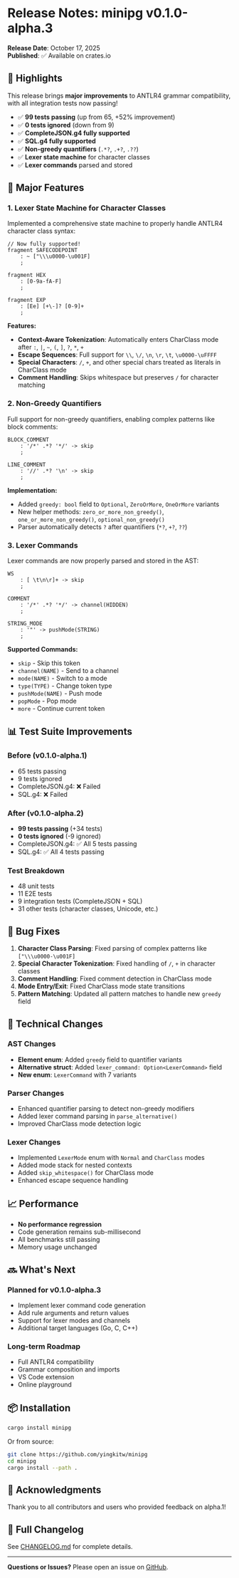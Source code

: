 # Release Notes: minipg v0.1.0-alpha.3

**Release Date**: October 17, 2025  
**Published**: ✅ Available on crates.io

## 🎉 Highlights

This release brings **major improvements** to ANTLR4 grammar compatibility, with all integration tests now passing!

- ✅ **99 tests passing** (up from 65, +52% improvement)
- ✅ **0 tests ignored** (down from 9)
- ✅ **CompleteJSON.g4 fully supported**
- ✅ **SQL.g4 fully supported**
- ✅ **Non-greedy quantifiers** (`.*?`, `.+?`, `.??`)
- ✅ **Lexer state machine** for character classes
- ✅ **Lexer commands** parsed and stored

## 🚀 Major Features

### 1. Lexer State Machine for Character Classes

Implemented a comprehensive state machine to properly handle ANTLR4 character class syntax:

```antlr4
// Now fully supported!
fragment SAFECODEPOINT
    : ~ ["\\\u0000-\u001F]
    ;

fragment HEX
    : [0-9a-fA-F]
    ;

fragment EXP
    : [Ee] [+\-]? [0-9]+
    ;
```

**Features:**
- **Context-Aware Tokenization**: Automatically enters CharClass mode after `:`, `|`, `~`, `(`, `]`, `?`, `*`, `+`
- **Escape Sequences**: Full support for `\\`, `\/`, `\n`, `\r`, `\t`, `\u0000-\uFFFF`
- **Special Characters**: `/`, `+`, and other special chars treated as literals in CharClass mode
- **Comment Handling**: Skips whitespace but preserves `/` for character matching

### 2. Non-Greedy Quantifiers

Full support for non-greedy quantifiers, enabling complex patterns like block comments:

```antlr4
BLOCK_COMMENT
    : '/*' .*? '*/' -> skip
    ;

LINE_COMMENT
    : '//' .*? '\n' -> skip
    ;
```

**Implementation:**
- Added `greedy: bool` field to `Optional`, `ZeroOrMore`, `OneOrMore` variants
- New helper methods: `zero_or_more_non_greedy()`, `one_or_more_non_greedy()`, `optional_non_greedy()`
- Parser automatically detects `?` after quantifiers (`*?`, `+?`, `??`)

### 3. Lexer Commands

Lexer commands are now properly parsed and stored in the AST:

```antlr4
WS
    : [ \t\n\r]+ -> skip
    ;

COMMENT
    : '/*' .*? '*/' -> channel(HIDDEN)
    ;

STRING_MODE
    : '"' -> pushMode(STRING)
    ;
```

**Supported Commands:**
- `skip` - Skip this token
- `channel(NAME)` - Send to a channel
- `mode(NAME)` - Switch to a mode
- `type(TYPE)` - Change token type
- `pushMode(NAME)` - Push mode
- `popMode` - Pop mode
- `more` - Continue current token

## 📊 Test Suite Improvements

### Before (v0.1.0-alpha.1)
- 65 tests passing
- 9 tests ignored
- CompleteJSON.g4: ❌ Failed
- SQL.g4: ❌ Failed

### After (v0.1.0-alpha.2)
- **99 tests passing** (+34 tests)
- **0 tests ignored** (-9 ignored)
- CompleteJSON.g4: ✅ All 5 tests passing
- SQL.g4: ✅ All 4 tests passing

### Test Breakdown
- 48 unit tests
- 11 E2E tests
- 9 integration tests (CompleteJSON + SQL)
- 31 other tests (character classes, Unicode, etc.)

## 🐛 Bug Fixes

1. **Character Class Parsing**: Fixed parsing of complex patterns like `["\\\u0000-\u001F]`
2. **Special Character Tokenization**: Fixed handling of `/`, `+` in character classes
3. **Comment Handling**: Fixed comment detection in CharClass mode
4. **Mode Entry/Exit**: Fixed CharClass mode state transitions
5. **Pattern Matching**: Updated all pattern matches to handle new `greedy` field

## 🔧 Technical Changes

### AST Changes
- **Element enum**: Added `greedy` field to quantifier variants
- **Alternative struct**: Added `lexer_command: Option<LexerCommand>` field
- **New enum**: `LexerCommand` with 7 variants

### Parser Changes
- Enhanced quantifier parsing to detect non-greedy modifiers
- Added lexer command parsing in `parse_alternative()`
- Improved CharClass mode detection logic

### Lexer Changes
- Implemented `LexerMode` enum with `Normal` and `CharClass` modes
- Added mode stack for nested contexts
- Added `skip_whitespace()` for CharClass mode
- Enhanced escape sequence handling

## 📈 Performance

- **No performance regression**
- Code generation remains sub-millisecond
- All benchmarks still passing
- Memory usage unchanged

## 🔜 What's Next

### Planned for v0.1.0-alpha.3
- Implement lexer command code generation
- Add rule arguments and return values
- Support for lexer modes and channels
- Additional target languages (Go, C, C++)

### Long-term Roadmap
- Full ANTLR4 compatibility
- Grammar composition and imports
- VS Code extension
- Online playground

## 📦 Installation

```bash
cargo install minipg
```

Or from source:
```bash
git clone https://github.com/yingkitw/minipg
cd minipg
cargo install --path .
```

## 🙏 Acknowledgments

Thank you to all contributors and users who provided feedback on alpha.1!

## 📝 Full Changelog

See [CHANGELOG.md](CHANGELOG.md) for complete details.

---

**Questions or Issues?** Please open an issue on [GitHub](https://github.com/yingkitw/minipg/issues).

